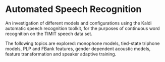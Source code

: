 # Automated Speech Recognition


An investigation of different models and configurations using the Kaldi automatic speech recognition toolkit, for the purposes of continuous word recognition on the TIMIT speech data set. 


The following topics are explored: monophone models, tied-state triphone models, PLP and FBank features, gender dependent acoustic models, feature transformation and speaker adaptive training.


